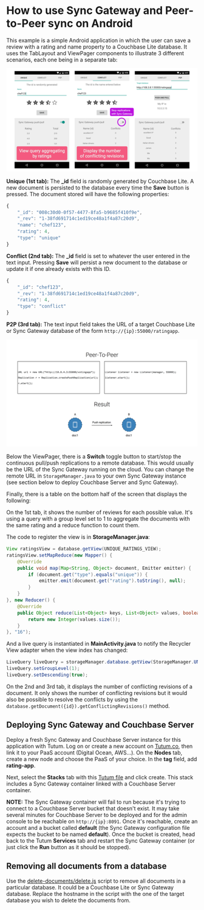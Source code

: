 # How to use Sync Gateway and Peer-to-Peer sync on Android

This example is a simple Android application in which the user can save a review with a rating and name property to a Couchbase Lite database. It uses the TabLayout and ViewPager components to illustrate 3 different scenarios, each one being in a separate tab:

![screenshots](assets/screenshots.png)

**Unique (1st tab):** The **_id** field is randomly generated by Couchbase Lite. A new document is persisted to the database every time the **Save** button is pressed. The document stored will have the following properties:

```javascript
{
	"_id": "008c30d0-0f57-4477-8fa5-b9685f410f9e",
	"_rev": "1-38fd691714c1ed19ce48a1f4a87c20d9",
	"name": "chef123",
	"rating": 4,
	"type": "unique"
}
```

**Conflict (2nd tab):** The **_id** field is set to whatever the user entered in the text input. Pressing **Save** will persist a new document to the database or update it if one already exists with this ID.

```javascript
{
	"_id": "chef123",
	"_rev": "1-38fd691714c1ed19ce48a1f4a87c20d9",
	"rating": 4,
	"type": "conflict"
}
```

**P2P (3rd tab):** The text input field takes the URL of a target Couchbase Lite or Sync Gateway database of the form `http://{ip}:55000/ratingapp`.

![](assets/p2p-sync.png)

Below the ViewPager, there is a **Switch** toggle button to start/stop the continuous pull/push replications to a remote database. This would usually be the URL of the Sync Gateway running on the cloud. You can change the remote URL in `StorageManager.java` to your own Sync Gateway instance (see section below to deploy Couchbase Server and Sync Gateway).

Finally, there is a table on the bottom half of the screen that displays the following:

On the 1st tab, it shows the number of reviews for each possible value. It's using a query with a group level set to 1 to aggregate the documents with the same rating and a reduce function to count them.

The code to register the view is in **StorageManager.java**:

```java
View ratingsView = database.getView(UNIQUE_RATINGS_VIEW);
ratingsView.setMapReduce(new Mapper() {
    @Override
    public void map(Map<String, Object> document, Emitter emitter) {
        if (document.get("type").equals("unique")) {
            emitter.emit(document.get("rating").toString(), null);
        }
    }
}, new Reducer() {
    @Override
    public Object reduce(List<Object> keys, List<Object> values, boolean rereduce) {
        return new Integer(values.size());
    }
}, "16");
```

And a live query is instantiated in **MainActivity.java** to notify the Recycler View adapter when the view index has changed:

```java
LiveQuery liveQuery = storageManager.database.getView(StorageManager.UNIQUE_RATINGS_VIEW).createQuery().toLiveQuery();
liveQuery.setGroupLevel(1);
liveQuery.setDescending(true);
```

On the 2nd and 3rd tab, it displays the number of conflicting revisions of a document. It only shows the number of conflicting revisions but it would also be possible to resolve the conflicts by using the `database.getDocument({id}).getConflictingRevisions()` method.

## Deploying Sync Gateway and Couchbase Server

Deploy a fresh Sync Gateway and Couchbase Server instance for this application with Tutum. Log on or create a new account on [Tutum.co](http://tutum.co), then link it to your PaaS account (Digital Ocean, AWS...). On the **Nodes** tab, create a new node and choose the PaaS of your choice. In the **tag** field, add **rating-app**.

Next, select the **Stacks** tab with this [Tutum file](http://github.com/couchbaselabs/mini-hacks/tree/master/android-rating-app/tutum.yml) and click create. This stack includes a Sync Gateway container linked with a Couchbase Server container.

**NOTE:** The Sync Gateway container will fail to run because it's trying to connect to a Couchbase Server bucket that doesn't exist. It may take several minutes for Couchbase Server to be deployed and for the admin console to be reachable on `http://{ip}:8091`. Once it's reachable, create an account and a bucket called **default** (the Sync Gateway configuration file expects the bucket to be named **default**). Once the bucket is created, head back to the Tutum **Services** tab and restart the Sync Gateway container (or just click the **Run** button as it should be stopped).

## Removing all documents from a database

Use the [delete-documents/delete.js](http://github.com/couchbaselabs/mini-hacks/tree/master/android-rating-app/delete-documents/delete.js) script to remove all documents in a particular database. It could be a Couchbase Lite or Sync Gateway database. Replace the hostname in the script with the one of the target database you wish to delete the documents from.